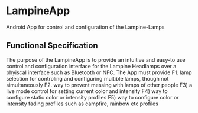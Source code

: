 # LampineApp
Android App for control and configuration of the Lampine-Lamps

## Functional Specification
The purpose of the LampineApp is to provide an intuitive and easy-to use control and configuration interface for the Lampine Headlamps over a phyiscal interface such as Bluetooth or NFC. The App must provide
F1. lamp selection for controling and configuring multible lamps, though not simultaneously
F2. way to prevent messing with lamps of other people
F3) a live mode control for setting current color and intensity
F4) way to configure static color or intensity profiles
F5) way to configure color or intensity fading profiles such as campfire, rainbow etc profiles

